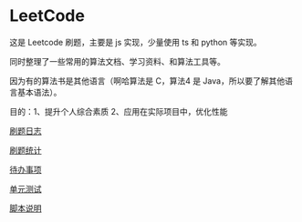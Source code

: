 # LeetCode

这是 Leetcode 刷题，主要是 js 实现，少量使用 ts 和 python 等实现。

同时整理了一些常用的算法文档、学习资料、和算法工具等。

因为有的算法书是其他语言（啊哈算法是 C，算法4 是 Java，所以要了解其他语言基本语法）。

目的：1、提升个人综合素质 2、应用在实际项目中，优化性能

[刷题日志](./log.md)

[刷题统计](./statistics.md)

[待办事项](./todo.md)

[单元测试](./unit-test.md)

[脚本说明](./scripts-description.md)
